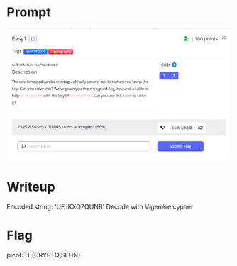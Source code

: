<h1>
  Prompt
</h1>

![alt text](prompt.png)

<h1>
  Writeup
</h1>

Encoded string: 'UFJKXQZQUNB' 
Decode with Vigenére cypher

<h1>
  Flag
</h1>
picoCTF{CRYPTOISFUN}
